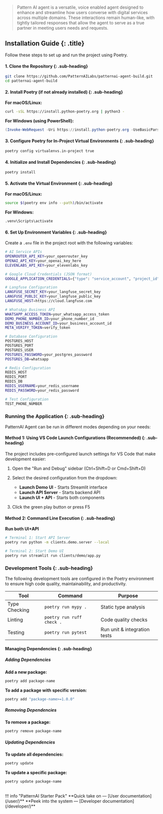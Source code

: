 #
> Pattern AI agent is a versatile, voice enabled agent designed to enhance and streamline how users converse with digital services across multiple domains. These interactions remain human-like, with tightly tailored responses that allow the agent to serve as a true partner in meeting users needs and requests.
## Installation Guide {: .title}
Follow these steps to set up and run the project using Poetry.
#### 1. Clone the Repository {: .sub-heading}

```bash
git clone https://github.com/PatternAILabs/patternai-agent-build.git
cd patternai-agent-build
```

#### 2. Install Poetry (if not already installed) {: .sub-heading}

**For macOS/Linux:**
```bash
curl -sSL https://install.python-poetry.org | python3 -
```

**For Windows (using PowerShell):**
```powershell
(Invoke-WebRequest -Uri https://install.python-poetry.org -UseBasicParsing).Content | python -
```

#### 3. Configure Poetry for In-Project Virtual Environments {: .sub-heading}

```bash
poetry config virtualenvs.in-project true
```

#### 4. Initialize and Install Dependencies {: .sub-heading}

```bash
poetry install
```

#### 5. Activate the Virtual Environment {: .sub-heading}

**For macOS/Linux:**
```bash
source $(poetry env info --path)/bin/activate
```

**For Windows:**
```cmd
.venv\Scripts\activate
```

#### 6. Set Up Environment Variables {: .sub-heading}

Create a `.env` file in the project root with the following variables:

```bash
# AI Service APIs
OPENROUTER_API_KEY=your_openrouter_key
OPENAI_API_KEY=your_openai_key_here
ELEVENLABS_API_KEY=your_elevenlabs_key

# Google Cloud Credentials (JSON format)
GOOGLE_APPLICATION_CREDENTIALS={"type": "service_account", "project_id": "your-project-id", ...}

# Langfuse Configuration
LANGFUSE_SECRET_KEY=your_langfuse_secret_key
LANGFUSE_PUBLIC_KEY=your_langfuse_public_key
LANGFUSE_HOST=https://cloud.langfuse.com

# WhatsApp Business API
WHATSAPP_ACCESS_TOKEN=your_whatsapp_access_token
DEMO_PHONE_NUMBER_ID=your_phone_number_id
DEMO_BUSINESS_ACCOUNT_ID=your_business_account_id
META_VERIFY_TOKEN=verify_token

# Database Configuration
POSTGRES_HOST
POSTGRES_PORT
POSTGRES_USER
POSTGRES_PASSWORD=your_postgres_password
POSTGRES_DB=whatsapp

# Redis Configuration
REDIS_HOST
REDIS_PORT
REDIS_DB
REDIS_USERNAME=your_redis_username
REDIS_PASSWORD=your_redis_password

# Test Configuration
TEST_PHONE_NUMBER
```

### Running the Application {: .sub-heading}

PatternAI Agent can be run in different modes depending on your needs:

#### Method 1: Using VS Code Launch Configurations (Recommended) {: .sub-heading}

The project includes pre-configured launch settings for VS Code that make development easier:

1. Open the "Run and Debug" sidebar (Ctrl+Shift+D or Cmd+Shift+D)
2. Select the desired configuration from the dropdown:

     - **Launch Demo UI** - Starts Streamlit interface
     - **Launch API Server** - Starts backend API
     - **Launch UI + API** - Starts both components

3. Click the green play button or press F5

#### Method 2: Command Line Execution {: .sub-heading}

**Run both UI+API**

```bash
# Terminal 1: Start API Server
poetry run python -m clients.demo.server --local

# Terminal 2: Start Demo UI
poetry run streamlit run clients/demo/app.py
```

### Development Tools {: .sub-heading}

The following development tools are configured in the Poetry environment to ensure high code quality, maintainability, and productivity.

| Tool | Command | Purpose |
|------|---------|---------|
| Type Checking | `poetry run mypy .` | Static type analysis |
| Linting | `poetry run ruff check .` | Code quality checks |
| Testing | `poetry run pytest` | Run unit & integration tests |

#### Managing Dependencies {: .sub-heading}

##### Adding Dependencies

**Add a new package:**
```bash
poetry add package-name
```

**To add a package with specific version:**
```bash
poetry add "package-name>=1.0.0"
```

##### Removing Dependencies
**To remove a package:**
```bash
poetry remove package-name
```

##### Updating Dependencies

**To update all dependencies:**
```bash
poetry update
```

**To update a specific package:**
```bash
poetry update package-name
```
<br>
!!! info "PatternAI Starter Pack"
    **Quick take on — [User documentation](/user/)**  
    **Peek into the system — [Developer documentation](/developer/)**
<br>
<br>
